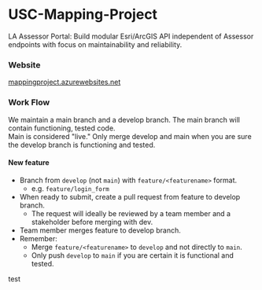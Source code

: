 # USC-Mapping-Project
LA Assessor Portal: Build modular Esri/ArcGIS API independent of Assessor endpoints with focus on maintainability and reliability.

### Website
[mappingproject.azurewebsites.net](https://mappingproject.azurewebsites.net/)

### Work Flow
We maintain a main branch and a develop branch. The main branch will contain functioning, tested code.  
Main is considered "live." Only merge develop and main when you are sure the develop branch is functioning and tested.

#### New feature
* Branch from `develop` (not `main`) with `feature/<featurename>` format.
  * e.g. `feature/login_form`
* When ready to submit, create a pull request from feature to develop branch.
  * The request will ideally be reviewed by a team member and a stakeholder before merging with dev.
* Team member merges feature to develop branch.
* Remember:
  * Merge `feature/<featurename>` to `develop` and not directly to `main`.
  * Only push `develop` to `main` if you are certain it is functional and tested.

test